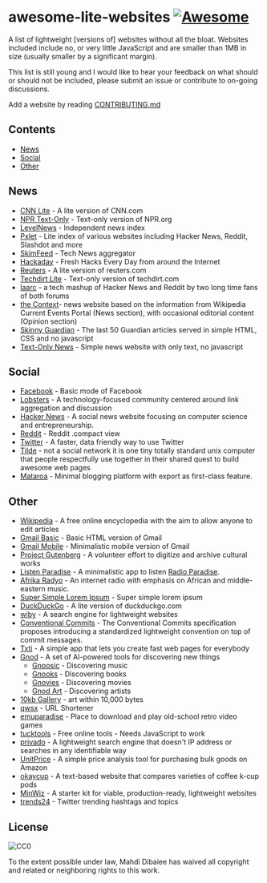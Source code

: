 awesome-lite-websites [![Awesome](https://cdn.rawgit.com/sindresorhus/awesome/d7305f38d29fed78fa85652e3a63e154dd8e8829/media/badge.svg)](https://github.com/sindresorhus/awesome)
=====================

A list of lightweight [versions of] websites without all the bloat.
Websites included include no, or very little JavaScript and are smaller than 1MB in size (usually smaller by a significant margin).

This list is still young and I would like to hear your feedback on what should or should not be included, please submit an issue or contribute to on-going discussions.

Add a website by reading [CONTRIBUTING.md](CONTRIBUTING.md)

## Contents

* [News](#news)
* [Social](#social)
* [Other](#other)

## News

- [CNN Lite](https://lite.cnn.com/en) - A lite version of CNN.com
- [NPR Text-Only](https://text.npr.org/) - Text-only version of NPR.org
- [LevelNews](https://levelnews.org/) - Independent news index
- [Pxlet](http://www.pxlet.com/) - Lite index of various websites including Hacker News, Reddit, Slashdot and more
- [SkimFeed](http://skimfeed.com/) - Tech News aggregator
- [Hackaday](http://retro.hackaday.com) - Fresh Hacks Every Day from around the Internet
- [Reuters](http://mobile.reuters.com/) - A lite version of reuters.com
- [Techdirt Lite](https://www.techdirt.com/?_format=lite) - Text-only version of techdirt.com
- [laarc](https://www.laarc.io/) - a tech mashup of Hacker News and Reddit by two long time fans of both forums
- [the Context](http://thecontext.net/)- news website based on the information from Wikipedia Current Events Portal (News section), with occasional editorial content (Opinion section)
- [Skinny Guardian](https://www.skinnyguardian.xyz) - The last 50 Guardian articles served in simple HTML, CSS and no javascript
- [Text-Only News](https://textnews.pythonanywhere.com/english) - Simple news website with only text, no javascript

## Social

- [Facebook](https://mbasic.facebook.com) - Basic mode of Facebook
- [Lobsters](https://lobste.rs/) - A technology-focused community centered around link aggregation and discussion
- [Hacker News](https://news.ycombinator.com/news) - A social news website focusing on computer science and entrepreneurship.
- [Reddit](https://reddit.com/.compact) - Reddit .compact view
- [Twitter](https://mobile.twitter.com) - A faster, data friendly way to use Twitter
- [Tilde](http://tilde.club/) - not a social network it is one tiny totally standard unix computer that people respectfully use together in their shared quest to build awesome web pages
- [Mataroa](https://mataroa.blog/) - Minimal blogging platform with export as first-class feature.

## Other

- [Wikipedia](https://wikipedia.org/) - A free online encyclopedia with the aim to allow anyone to edit articles
- [Gmail Basic](https://mail.google.com/mail/h/) - Basic HTML version of Gmail
- [Gmail Mobile](https://mail.google.com/mail/x/) - Minimalistic mobile version of Gmail
- [Project Gutenberg](https://www.gutenberg.org/wiki/Main_Page) - A volunteer effort to digitize and archive cultural works
- [Listen Paradise](http://listenparadise.org) - A minimalistic app to listen [Radio Paradise](http://radioparadise.com).
- [Afrika Radyo](http://afrikaradyo.com) - An internet radio with emphasis on African and middle-eastern music.
- [Super Simple Lorem Ipsum](http://supersimpleloremipsum.com/) - Super simple lorem ipsum
- [DuckDuckGo](https://duckduckgo.com/lite) - A lite version of duckduckgo.com
- [wiby](https://wiby.me/) - A search engine for lightweight websites
- [Conventional Commits](https://conventionalcommits.org/) - The Conventional Commits specification proposes introducing a standardized lightweight convention on top of commit messages.
- [Txti](http://txti.es) - A simple app that lets you create fast web pages for everybody
- [Gnod](http://www.gnod.com/) - A set of AI-powered tools for discovering new things
  - [Gnoosic](http://www.gnoosic.com) - Discovering music
  - [Gnooks](http://www.gnooks.com/) - Discovering books
  - [Gnovies](http://www.gnovies.com/) - Discovering movies
  - [Gnod Art](http://art.gnod.com/) - Discovering artists
- [10kb Gallery](https://10kb.neocities.org/about.html) -  art within 10,000 bytes
- [qwsx](https://qwsx.cf/) - URL Shortener
- [emuparadise](https://www.emuparadise.me/) - Place to download and play old-school retro video games
- [tucktools](https://www.tucktools.com/) - Free online tools - Needs JavaScript to work
- [privado](https://www.privado.com/) - A lightweight search engine that doesn't IP address or searches in any identifiable way
- [UnitPrice](https://unitprice.org/) - A simple price analysis tool for purchasing bulk goods on Amazon
- [okaycup](https://okaycup.com/) - A text-based website that compares varieties of coffee k-cup pods
- [MinWiz](https://minwiz.com/) - A starter kit for viable, production-ready, lightweight websites
- [trends24](https://trends24.live/) - Twitter trending hashtags and topics

## License

![CC0](http://i.creativecommons.org/p/zero/1.0/88x31.png)

To the extent possible under law, Mahdi Dibaiee has waived all copyright and related or neighboring rights to this work.
